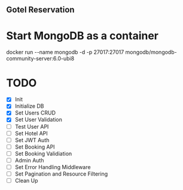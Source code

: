 ## Gotel Reservation

# Start MongoDB as a container
docker run --name mongodb -d -p 27017:27017 mongodb/mongodb-community-server:6.0-ubi8

# TODO

- [x] Init
- [x] Initialize DB
- [x] Set Users CRUD
- [x] Set User Validation
- [ ] Test User API
- [ ] Set Hotel API
- [ ] Set JWT Auth
- [ ] Set Booking API
- [ ] Set Booking Validiation
- [ ] Admin Auth
- [ ] Set Error Handling Middleware
- [ ] Set Pagination and Resource Filtering
- [ ] Clean Up